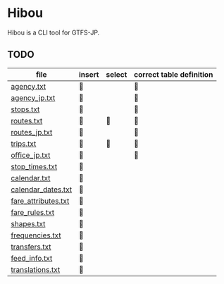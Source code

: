 Hibou
=====

Hibou is a CLI tool for GTFS-JP.


TODO
----

| file                  | insert | select | correct table definition |
| --------------------- | ------ | ------ | ------------------------ |
| [agency.txt]          | 🦉   |        | 🦉                     |
| [agency_jp.txt]       | 🦉   |        | 🦉                     |
| [stops.txt]           | 🦉   |        | 🦉                     |
| [routes.txt]          | 🦉   | 🦉   | 🦉                     |
| [routes_jp.txt]       | 🦉   |        | 🦉                     |
| [trips.txt]           | 🦉   | 🦉   | 🦉                     |
| [office_jp.txt]       | 🦉   |        | 🦉                     |
| [stop_times.txt]      | 🦉   |        |                          |
| [calendar.txt]        | 🦉   |        |                          |
| [calendar_dates.txt]  | 🦉   |        |                          |
| [fare_attributes.txt] | 🦉   |        |                          |
| [fare_rules.txt]      | 🦉   |        |                          |
| [shapes.txt]          | 🦉   |        |                          |
| [frequencies.txt]     | 🦉   |        |                          |
| [transfers.txt]       | 🦉   |        |                          |
| [feed_info.txt]       | 🦉   |        |                          |
| [translations.txt]    | 🦉   |        |                          |

[agency.txt]: https://www.gtfs.jp/developpers-guide/format-reference.html#agency
[agency_jp.txt]: https://www.gtfs.jp/developpers-guide/format-reference.html#agency
[stops.txt]: https://www.gtfs.jp/developpers-guide/format-reference.html#stops
[routes.txt]: https://www.gtfs.jp/developpers-guide/format-reference.html#routes
[routes_jp.txt]: https://www.gtfs.jp/developpers-guide/format-reference.html#routes
[trips.txt]: https://www.gtfs.jp/developpers-guide/format-reference.html#trips
[office_jp.txt]: https://www.gtfs.jp/developpers-guide/format-reference.html#office_jp
[stop_times.txt]: https://www.gtfs.jp/developpers-guide/format-reference.html#stop_times
[calendar.txt]: https://www.gtfs.jp/developpers-guide/format-reference.html#calendar
[calendar_dates.txt]: https://www.gtfs.jp/developpers-guide/format-reference.html#calendar
[fare_attributes.txt]: https://www.gtfs.jp/developpers-guide/format-reference.html#fare
[fare_rules.txt]: https://www.gtfs.jp/developpers-guide/format-reference.html#fare
[shapes.txt]: https://www.gtfs.jp/developpers-guide/format-reference.html#shapes
[frequencies.txt]: https://www.gtfs.jp/developpers-guide/format-reference.html#frequencies
[transfers.txt]: https://www.gtfs.jp/developpers-guide/format-reference.html#transfers
[feed_info.txt]: https://www.gtfs.jp/developpers-guide/format-reference.html#feed_info
[translations.txt]: https://www.gtfs.jp/developpers-guide/format-reference.html#translations
